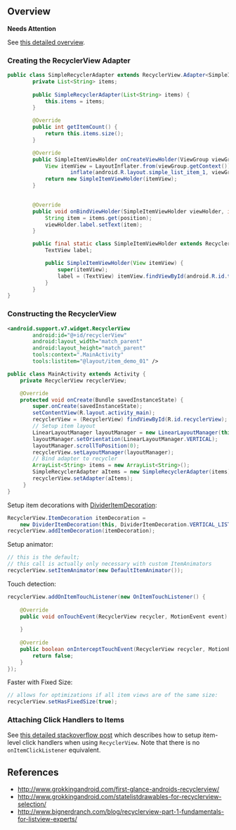 ## Overview

**Needs Attention**

See [this detailed overview](http://www.grokkingandroid.com/first-glance-androids-recyclerview/).

### Creating the RecyclerView Adapter

```java
public class SimpleRecyclerAdapter extends RecyclerView.Adapter<SimpleItemViewHolder> {
		private List<String> items;
		
		public SimpleRecyclerAdapter(List<String> items) {
			this.items = items;
		}

		@Override
		public int getItemCount() {
			return this.items.size();
		}

		@Override
		public SimpleItemViewHolder onCreateViewHolder(ViewGroup viewGroup, int viewType) {
	        View itemView = LayoutInflater.from(viewGroup.getContext()).
	                inflate(android.R.layout.simple_list_item_1, viewGroup, false);
	        return new SimpleItemViewHolder(itemView);
		}
		

		@Override
		public void onBindViewHolder(SimpleItemViewHolder viewHolder, int position) {
			String item = items.get(position);
			viewHolder.label.setText(item);
		}

		public final static class SimpleItemViewHolder extends RecyclerView.ViewHolder {
			TextView label;

			public SimpleItemViewHolder(View itemView) {
				super(itemView);
				label = (TextView) itemView.findViewById(android.R.id.text1);
			}
		}
}
```

### Constructing the RecyclerView

```xml
<android.support.v7.widget.RecyclerView
        android:id="@+id/recyclerView"
        android:layout_width="match_parent"
        android:layout_height="match_parent"
        tools:context=".MainActivity"
        tools:listitem="@layout/item_demo_01" />
```

```java
public class MainActivity extends Activity {
	private RecyclerView recyclerView;

	@Override
	protected void onCreate(Bundle savedInstanceState) {
		super.onCreate(savedInstanceState);
		setContentView(R.layout.activity_main);
		recyclerView = (RecyclerView) findViewById(R.id.recyclerView);
		// Setup item layout
		LinearLayoutManager layoutManager = new LinearLayoutManager(this);
		layoutManager.setOrientation(LinearLayoutManager.VERTICAL);
		layoutManager.scrollToPosition(0);
		recyclerView.setLayoutManager(layoutManager);
		// Bind adapter to recycler
		ArrayList<String> items = new ArrayList<String>();
		SimpleRecyclerAdapter aItems = new SimpleRecyclerAdapter(items);
		recyclerView.setAdapter(aItems);
     }
}
```

Setup item decorations with [DividerItemDecoration](https://gist.githubusercontent.com/alexfu/0f464fc3742f134ccd1e/raw/abe729359e5b3691f2fe56445644baf0e40b35ba/DividerItemDecoration.java):

```java
RecyclerView.ItemDecoration itemDecoration =
    new DividerItemDecoration(this, DividerItemDecoration.VERTICAL_LIST);
recyclerView.addItemDecoration(itemDecoration);
```

Setup animator:

```java
// this is the default; 
// this call is actually only necessary with custom ItemAnimators
recyclerView.setItemAnimator(new DefaultItemAnimator());
```

Touch detection:

```java
recyclerView.addOnItemTouchListener(new OnItemTouchListener() {
			
	@Override
	public void onTouchEvent(RecyclerView recycler, MotionEvent event) {
				
	}
			
	@Override
	public boolean onInterceptTouchEvent(RecyclerView recycler, MotionEvent event) {
		return false;
	}
});
```

Faster with Fixed Size:

```java
// allows for optimizations if all item views are of the same size:
recyclerView.setHasFixedSize(true);
```

### Attaching Click Handlers to Items

See [this detailed stackoverflow post](http://stackoverflow.com/a/24933117) which describes how to setup item-level click handlers when using `RecyclerView`. Note that there is no `onItemClickListener` equivalent. 

## References

* <http://www.grokkingandroid.com/first-glance-androids-recyclerview/>
* <http://www.grokkingandroid.com/statelistdrawables-for-recyclerview-selection/>
* <http://www.bignerdranch.com/blog/recyclerview-part-1-fundamentals-for-listview-experts/>